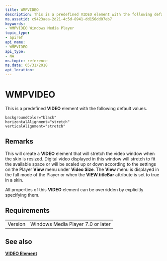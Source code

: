 ```yaml
---
title: WMPVIDEO
description: This is a predefined VIDEO element with the following default values.
ms.assetid: c9423aea-2d21-4c5d-8941-dd156dd07eb7
keywords:
- WMPVIDEO Windows Media Player
topic_type:
- apiref
api_name:
- WMPVIDEO
api_type:
- NA
ms.topic: reference
ms.date: 05/31/2018
api_location: 
---
```


# WMPVIDEO

This is a predefined **VIDEO** element with the following default values.

``` syntax
backgroundColor="black"
horizontalAlignment="stretch"
verticalAlignment="stretch"
```

## Remarks

This will create a **VIDEO** element that will stretch the video window when the skin is resized. Digital video displayed in this window will stretch to fit the available space or will be scaled up or down according to the settings on the Player **View** menu under **Video Size**. The **View** menu is displayed in the full mode of the Player or when the **VIEW.titleBar** attribute is set to true in a skin.

All properties of this **VIDEO** element can be overridden by explicitly specifying them.

## Requirements



|                    |                                              |
|--------------------|----------------------------------------------|
| Version<br/> | Windows Media Player 7.0 or later<br/> |



## See also

<dl> <dt>

[**VIDEO Element**](video-element.md)
</dt> </dl>

 

 





